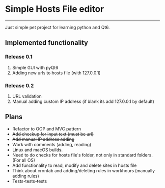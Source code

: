 # Simple Hosts File editor

----
Just simple pet project for learning python and Qt6.

## Implemented functionality

### Release 0.1

1. Simple GUI with pyQt6
2. Adding new urls to hosts file (with 127.0.0.1)

### Release 0.2
1. URL validation
2. Manual adding custom IP address (if blank its add 127.0.0.1 by default)

## Plans
- Refactor to OOP and MVC pattern
- ~~Add checkup for input text (must be url)~~
- ~~Add manual IP address adding~~
- Work with comments (adding, reading)
- Linux and macOS builds.
- Need to do checks for hosts file's folder, not only in standard folders. (For all OS)
- Add functionality to read, modify and delete sites in hosts file
- Think about crontab and adding/deleting rules in workhours (manually adding rules)
- Tests-tests-tests
